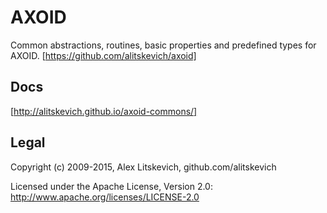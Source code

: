 AXOID
=====

Common abstractions, routines, basic properties and predefined types for AXOID.
[https://github.com/alitskevich/axoid]


Docs
----

[http://alitskevich.github.io/axoid-commons/]

Legal
-----

Copyright (c) 2009-2015, Alex Litskevich, github.com/alitskevich

Licensed under the Apache License, Version 2.0: http://www.apache.org/licenses/LICENSE-2.0
